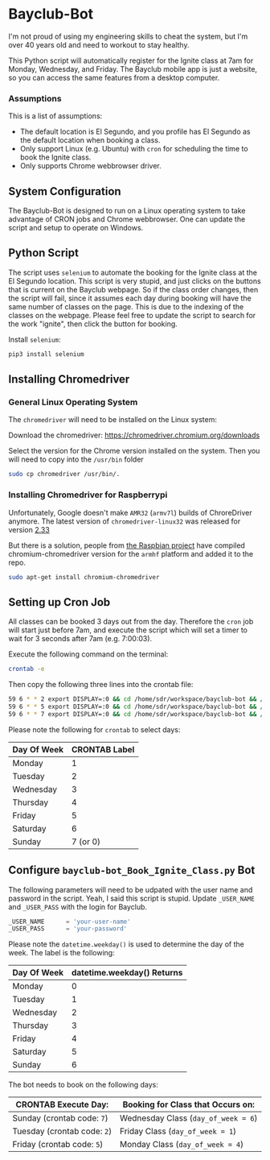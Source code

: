 # Bayclub-Bot

I'm not proud of using my engineering skills to cheat the system, but I'm over 40 years old and need to workout to stay healthy.

This Python script will automatically register for the Ignite class at 7am for Monday, Wednesday, and Friday.  The Bayclub mobile app is just a website, so you can access the same features from a desktop computer.



### Assumptions

This is a list of assumptions:

- The default location is El Segundo, and you profile has El Segundo as the default location when booking a class.
- Only support Linux (e.g. Ubuntu) with `cron` for scheduling the time to book the Ignite class.
- Only supports Chrome webbrowser driver.



## System Configuration

The Bayclub-Bot is designed to run on a Linux operating system to take advantage of CRON jobs and Chrome webbrowser.  One can update the script and setup to operate on Windows.  

## Python Script

The script uses `selenium` to automate the booking for the Ignite class at the El Segundo location.  This script is very stupid, and just clicks on the buttons that is current on the Bayclub webpage.  So if the class order changes, then the script will fail, since it assumes each day during booking will have the same number of classes on the page.  This is due to the indexing of the classes on the webpage.  Please feel free to update the script to search for the work "ignite", then click the button for booking.

Install `selenium`:

```bash
pip3 install selenium
```



## Installing Chromedriver 

### General Linux Operating System

The `chromedriver` will need to be installed on the Linux system:

Download the chromedriver: https://chromedriver.chromium.org/downloads

Select the version for the Chrome version installed on the system.  Then you will need to copy into the `/usr/bin` folder

```bash
sudo cp chromedriver /usr/bin/.
```



### Installing Chromedriver for Raspberrypi

Unfortunately, Google doesn't make `AMR32` (`armv7l`) builds of ChroreDriver anymore. The latest version of `chromedriver-linux32` was released for version [2.33](https://chromedriver.storage.googleapis.com/index.html?path=2.33/)

But there is a solution, people from [the Raspbian project](https://www.raspbian.org/) have compiled chromium-chromedriver version for the `armhf` platform and added it to the repo.

```bash
sudo apt-get install chromium-chromedriver
```



## Setting up Cron Job

All classes can be booked 3 days out from the day.  Therefore the `cron` job will start just before 7am, and execute the script which will set a timer to wait for 3 seconds after 7am (e.g. 7:00:03).  

Execute the following command on the terminal:

```bash
crontab -e
```

Then copy the following three lines into the crontab file:

```bash
59 6 * * 2 export DISPLAY=:0 && cd /home/sdr/workspace/bayclub-bot && /usr/bin/python3 bayclub-bot_Book_Ignite_Class.py > bayclub-cron.log 2>&1
59 6 * * 5 export DISPLAY=:0 && cd /home/sdr/workspace/bayclub-bot && /usr/bin/python3 bayclub-bot_Book_Ignite_Class.py > bayclub-cron.log 2>&1
59 6 * * 7 export DISPLAY=:0 && cd /home/sdr/workspace/bayclub-bot && /usr/bin/python3 bayclub-bot_Book_Ignite_Class.py > bayclub-cron.log 2>&1

```

Please note the following for `crontab` to select days:

| Day Of Week | CRONTAB Label |
| ----------- | ------------- |
| Monday      | 1             |
| Tuesday     | 2             |
| Wednesday   | 3             |
| Thursday    | 4             |
| Friday      | 5             |
| Saturday    | 6             |
| Sunday      | 7 (or 0)      |



## Configure `bayclub-bot_Book_Ignite_Class.py` Bot

The following parameters will need to be udpated with the user name and password in the script.  Yeah, I said this script is stupid. Update `_USER_NAME` and `_USER_PASS` with the login for Bayclub.

```python
_USER_NAME      = 'your-user-name'
_USER_PASS      = 'your-password'
```

Please note the `datetime.weekday()` is used to determine the day of the week.  The label is the following:

| Day Of Week | datetime.weekday() Returns |
| ----------- | -------------------------- |
| Monday      | 0                          |
| Tuesday     | 1                          |
| Wednesday   | 2                          |
| Thursday    | 3                          |
| Friday      | 4                          |
| Saturday    | 5                          |
| Sunday      | 6                          |

The bot needs to book on the following days:

| CRONTAB Execute Day:        | Booking for Class that Occurs on:   |
| --------------------------- | ----------------------------------- |
| Sunday (crontab code: `7`)  | Wednesday Class (`day_of_week = 6`) |
| Tuesday (crontab code: `2`) | Friday Class (`day_of_week = 1`)    |
| Friday (crontab code: `5`)  | Monday Class (`day_of_week = 4`)    |

